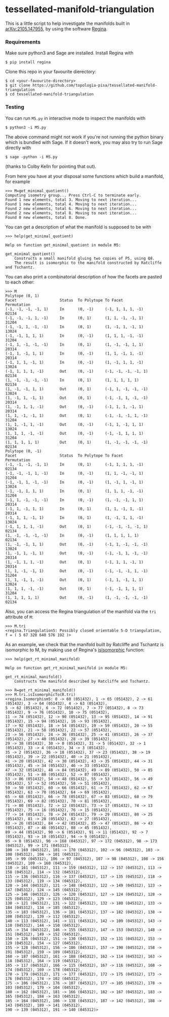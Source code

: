 # tessellated-manifold-triangulation

This is a little script to help investigate the manifolds built in [arXiv:2105.147955](https://arxiv.org/abs/2105.14795), by using the software [Regina](https://regina-normal.github.io/).

### Requirements

Make sure python3 and Sage are installed. Install Regina with

```
$ pip install regina
```

Clone this repo in your favourite dierectory:

```
$ cd <your-favourite-directory>
$ git clone https://github.com/topologia-pisa/tessellated-manifold-triangulation
$ cd tessellated-manifold-triangulation
```

### Testing

You can run `M5.py` in interactive mode to inspect the manifolds with

```
$ python3 -i M5.py
```

The above command might not work if you're not running the python binary which is bundled with Sage.
If it doesn't work, you may also try to run Sage directly with

```
$ sage -python -i M5.py
```

(thanks to Colby Kelln for pointing that out).

From here you have at your disposal some functions which build a manifold, for example

```
>>> M=get_minimal_quotient()
Computing isometry group... Press Ctrl-C to terminate early.
Found 1 new elements, total 3. Moving to next iteration...
Found 1 new elements, total 4. Moving to next iteration...
Found 2 new elements, total 6. Moving to next iteration...
Found 2 new elements, total 8. Moving to next iteration...
Found 0 new elements, total 8. Done.
```

You can get a description of what the manifold is supposed to be with

```
>>> help(get_minimal_quotient)

Help on function get_minimal_quotient in module M5:

get_minimal_quotient()
    Constructs a small manifold gluing two copies of P5, using Q8.
    The result is isomorphic to the manifold constructed by Ratcliffe and Tschantz.
```

You can also print a combinatorial description of how the facets are pasted to each other:

```
>>> M
Polytope (0, 1)
Facet                   Status  To Polytope To Facet                Permutation
(-1, -1, -1, -1, 1)     In      (0, -1)     (-1, 1, 1, 1, -1)       02134
(-1, -1, -1, 1, -1)     In      (0, 1)      (1, 1, -1, -1, 1)       31204
(-1, -1, 1, -1, -1)     In      (0, 1)      (1, -1, 1, -1, 1)       13024
(-1, -1, 1, 1, 1)       In      (0, -1)     (1, 1, 1, -1, -1)       31204
(-1, 1, -1, -1, -1)     In      (0, 1)      (1, -1, -1, 1, 1)       20314
(-1, 1, -1, 1, 1)       In      (0, -1)     (1, 1, -1, 1, -1)       20314
(-1, 1, 1, -1, 1)       In      (0, -1)     (1, -1, 1, 1, -1)       13024
(-1, 1, 1, 1, -1)       Out     (0, -1)     (-1, -1, -1, -1, 1)     02134
(1, -1, -1, -1, -1)     In      (0, 1)      (1, 1, 1, 1, 1)         02134
(1, -1, -1, 1, 1)       Out     (0, 1)      (-1, 1, -1, -1, -1)     13024
(1, -1, 1, -1, 1)       Out     (0, 1)      (-1, -1, 1, -1, -1)     20314
(1, -1, 1, 1, -1)       Out     (0, -1)     (-1, 1, 1, -1, 1)       20314
(1, 1, -1, -1, 1)       Out     (0, 1)      (-1, -1, -1, 1, -1)     31204
(1, 1, -1, 1, -1)       Out     (0, -1)     (-1, 1, -1, 1, 1)       13024
(1, 1, 1, -1, -1)       Out     (0, -1)     (-1, -1, 1, 1, 1)       31204
(1, 1, 1, 1, 1)         Out     (0, 1)      (1, -1, -1, -1, -1)     02134
Polytope (0, -1)
Facet                   Status  To Polytope To Facet                Permutation
(-1, -1, -1, -1, 1)     In      (0, 1)      (-1, 1, 1, 1, -1)       02134
(-1, -1, -1, 1, -1)     In      (0, -1)     (1, 1, -1, -1, 1)       31204
(-1, -1, 1, -1, -1)     In      (0, -1)     (1, -1, 1, -1, 1)       13024
(-1, -1, 1, 1, 1)       In      (0, 1)      (1, 1, 1, -1, -1)       31204
(-1, 1, -1, -1, -1)     In      (0, -1)     (1, -1, -1, 1, 1)       20314
(-1, 1, -1, 1, 1)       In      (0, 1)      (1, 1, -1, 1, -1)       20314
(-1, 1, 1, -1, 1)       In      (0, 1)      (1, -1, 1, 1, -1)       13024
(-1, 1, 1, 1, -1)       Out     (0, 1)      (-1, -1, -1, -1, 1)     02134
(1, -1, -1, -1, -1)     In      (0, -1)     (1, 1, 1, 1, 1)         02134
(1, -1, -1, 1, 1)       Out     (0, -1)     (-1, 1, -1, -1, -1)     13024
(1, -1, 1, -1, 1)       Out     (0, -1)     (-1, -1, 1, -1, -1)     20314
(1, -1, 1, 1, -1)       Out     (0, 1)      (-1, 1, 1, -1, 1)       20314
(1, 1, -1, -1, 1)       Out     (0, -1)     (-1, -1, -1, 1, -1)     31204
(1, 1, -1, 1, -1)       Out     (0, 1)      (-1, 1, -1, 1, 1)       13024
(1, 1, 1, -1, -1)       Out     (0, 1)      (-1, -1, 1, 1, 1)       31204
(1, 1, 1, 1, 1)         Out     (0, -1)     (1, -1, -1, -1, -1)     02134
```

Also, you can access the Regina triangulation of the manifold via the `tri` attribute of `M`:

```
>>> M.tri
<regina.Triangulation5: Possibly closed orientable 5-D triangulation, f = ( 5 67 320 640 576 192 )>
```

As an example, we check that the manifold built by Ratcliffe and Tschantz is isomorphic to M, by making use of Regina's [isIsomorphic](https://regina-normal.github.io/engine-docs/classregina_1_1detail_1_1TriangulationBase.html#ac568895b8abeb672289fcee779ebf01a) function:

```
>>> help(get_rt_minimal_manifold)

Help on function get_rt_minimal_manifold in module M5:

get_rt_minimal_manifold()
    Constructs the manifold described by Ratcliffe and Tschantz.

>>> R=get_rt_minimal_manifold()
>>> M.tri.isIsomorphicTo(R.tri)
<regina.Isomorphism5: 0 -> 60 (051432), 1 -> 65 (051432), 2 -> 61 (051432), 3 -> 64 (051432), 4 -> 63 (051432),
5 -> 62 (051432), 6 -> 72 (051432), 7 -> 77 (051432), 8 -> 73 (051432), 9 -> 76 (051432), 10 -> 75 (051432),
11 -> 74 (051432), 12 -> 90 (051432), 13 -> 95 (051432), 14 -> 91 (051432), 15 -> 94 (051432), 16 -> 93 (051432),
17 -> 92 (051432), 18 -> 54 (051432), 19 -> 59 (051432), 20 -> 55 (051432), 21 -> 58 (051432), 22 -> 57 (051432),
23 -> 56 (051432), 24 -> 36 (051432), 25 -> 41 (051432), 26 -> 37 (051432), 27 -> 40 (051432), 28 -> 39 (051432),
29 -> 38 (051432), 30 -> 0 (051432), 31 -> 5 (051432), 32 -> 1 (051432), 33 -> 4 (051432), 34 -> 3 (051432),
35 -> 2 (051432), 36 -> 18 (051432), 37 -> 23 (051432), 38 -> 19 (051432), 39 -> 22 (051432), 40 -> 21 (051432),
41 -> 20 (051432), 42 -> 30 (051432), 43 -> 35 (051432), 44 -> 31 (051432), 45 -> 34 (051432), 46 -> 33 (051432),
47 -> 32 (051432), 48 -> 84 (051432), 49 -> 89 (051432), 50 -> 85 (051432), 51 -> 88 (051432), 52 -> 87 (051432),
53 -> 86 (051432), 54 -> 48 (051432), 55 -> 53 (051432), 56 -> 49 (051432), 57 -> 52 (051432), 58 -> 51 (051432),
59 -> 50 (051432), 60 -> 66 (051432), 61 -> 71 (051432), 62 -> 67 (051432), 63 -> 70 (051432), 64 -> 69 (051432),
65 -> 68 (051432), 66 -> 78 (051432), 67 -> 83 (051432), 68 -> 79 (051432), 69 -> 82 (051432), 70 -> 81 (051432),
71 -> 80 (051432), 72 -> 12 (051432), 73 -> 17 (051432), 74 -> 13 (051432), 75 -> 16 (051432), 76 -> 15 (051432),
77 -> 14 (051432), 78 -> 24 (051432), 79 -> 29 (051432), 80 -> 25 (051432), 81 -> 28 (051432), 82 -> 27 (051432),
83 -> 26 (051432), 84 -> 42 (051432), 85 -> 47 (051432), 86 -> 43 (051432), 87 -> 46 (051432), 88 -> 45 (051432),
89 -> 44 (051432), 90 -> 6 (051432), 91 -> 11 (051432), 92 -> 7 (051432), 93 -> 10 (051432), 94 -> 9 (051432),
95 -> 8 (051432), 96 -> 168 (045312), 97 -> 172 (045312), 98 -> 173 (045312), 99 -> 171 (045312),
100 -> 169 (045312), 101 -> 170 (045312), 102 -> 96 (045312), 103 -> 100 (045312), 104 -> 101 (045312),
105 -> 99 (045312), 106 -> 97 (045312), 107 -> 98 (045312), 108 -> 156 (045312), 109 -> 160 (045312),
110 -> 161 (045312), 111 -> 159 (045312), 112 -> 157 (045312), 113 -> 158 (045312), 114 -> 132 (045312),
115 -> 136 (045312), 116 -> 137 (045312), 117 -> 135 (045312), 118 -> 133 (045312), 119 -> 134 (045312),
120 -> 144 (045312), 121 -> 148 (045312), 122 -> 149 (045312), 123 -> 147 (045312), 124 -> 145 (045312),
125 -> 146 (045312), 126 -> 120 (045312), 127 -> 124 (045312), 128 -> 125 (045312), 129 -> 123 (045312),
130 -> 121 (045312), 131 -> 122 (045312), 132 -> 180 (045312), 133 -> 184 (045312), 134 -> 185 (045312),
135 -> 183 (045312), 136 -> 181 (045312), 137 -> 182 (045312), 138 -> 108 (045312), 139 -> 112 (045312),
140 -> 113 (045312), 141 -> 111 (045312), 142 -> 109 (045312), 143 -> 110 (045312), 144 -> 150 (045312),
145 -> 154 (045312), 146 -> 155 (045312), 147 -> 153 (045312), 148 -> 151 (045312), 149 -> 152 (045312),
150 -> 126 (045312), 151 -> 130 (045312), 152 -> 131 (045312), 153 -> 129 (045312), 154 -> 127 (045312),
155 -> 128 (045312), 156 -> 186 (045312), 157 -> 190 (045312), 158 -> 191 (045312), 159 -> 189 (045312),
160 -> 187 (045312), 161 -> 188 (045312), 162 -> 114 (045312), 163 -> 118 (045312), 164 -> 119 (045312),
165 -> 117 (045312), 166 -> 115 (045312), 167 -> 116 (045312), 168 -> 174 (045312), 169 -> 178 (045312),
170 -> 179 (045312), 171 -> 177 (045312), 172 -> 175 (045312), 173 -> 176 (045312), 174 -> 102 (045312),
175 -> 106 (045312), 176 -> 107 (045312), 177 -> 105 (045312), 178 -> 103 (045312), 179 -> 104 (045312),
180 -> 162 (045312), 181 -> 166 (045312), 182 -> 167 (045312), 183 -> 165 (045312), 184 -> 163 (045312),
185 -> 164 (045312), 186 -> 138 (045312), 187 -> 142 (045312), 188 -> 143 (045312), 189 -> 141 (045312),
190 -> 139 (045312), 191 -> 140 (045312)>
```
